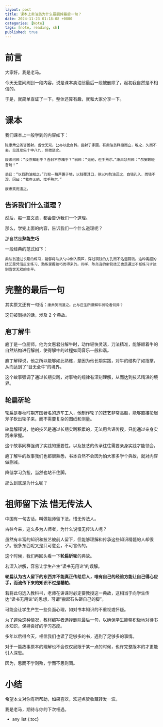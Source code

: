 ```yaml
---
layout: post
title: 课本上卖油翁为什么要删掉最后一句？
date: 2024-11-23 01:18:08 +0800
categories: [Note]
tags: [note, reading, sh]
published: true
---
```


# 前言

大家好，我是老马。

今天无意间刷到一段内容，说是课本卖油翁最后一段被删除了，起初我自然是不相信的。

于是，就简单查证了一下。整体还算有趣，就和大家分享一下。

# 课本

我们课本上一般学到的内容如下：

```
陈康肃公尧咨善射，当世无双，公亦以此自矜。尝射于家圃，有卖油翁释担而立，睨之，久而不去。见其发矢十中八九，但微颔之。

康肃问曰：“汝亦知射乎？吾射不亦精乎？”翁曰：“无他，但手熟尔。”康肃忿然曰：“尔安敢轻吾射！”

翁曰：“以我酌油知之。”乃取一葫芦置于地，以钱覆其口，徐以杓酌油沥之，自钱孔入，而钱不湿。因曰：“我亦无他，惟手熟尔。”

康肃笑而遣之。
```

## 告诉我们什么道理？

然后，每一篇文章，都会告诉我们一个道理。

那么，学完上面的内容，告诉我们一个什么道理呢？

那自然是**熟能生巧**

一段经典的范式如下：

```
卖油翁通过长期的练习，能够将油从勺中倒入葫芦，穿过铜钱的方孔而不沾湿铜钱，这种高超的技艺是凭借反复练习、熟练掌握技巧而得来的。同样，陈尧咨的射箭技艺也是通过不断练习才达到当世无双的水平。
```

# 完整的最后一句

其实原文还有一句话：`康肃笑而遣之。此与庄生所谓解牛斫轮者何异？`

这句被删掉的话，涉及 2 个典故。

## 庖丁解牛

庖丁是一位厨师，他为文惠君分解牛时，动作轻快灵活，刀法精准，能够顺着牛的自然结构进行解剖，使得解牛的过程如同音乐一般和谐。

庖丁解释说，他之所以能够如此熟练，是因为他长期实践，对牛的结构了如指掌，从而达到了“目无全牛”的境界。

这个故事强调了通过长期实践，对事物的规律有深刻理解，从而达到技艺精湛的境界。

## 轮扁斫轮

轮扁是春秋时期齐国著名的造车工人，他制作轮子的技艺非常高超，能够直接抡起斧子砍出轮子来，而不需要复杂的图纸和测量。

轮扁解释说，他的技艺是通过长期实践积累的，无法用言语传授，只能通过亲身实践来掌握。

这个故事同样强调了实践的重要性，以及技艺的传承往往需要亲身实践才能领会。

庖丁解牛的故事我们也都很熟悉，书本自然不会因为怕大家多学个典故，就对内容做删减。

降低学习负担，当然也站不住脚。

那么到底是为什么呢？

# 祖师留下法 惜无传法人

中国有一句古话，叫做祖师留下法，惜无传法人。

古往今来，这么多为人师者，为什么说惜无传法人呢？

虽然有丰富的知识和技艺被前人留下，但能够理解和传承这些知识精髓的人却很少。很多东西呢又是只可意会，不可言传的。

这个时候，我们再回头看一下**轮扁斫轮**的典故。

若深入讲解，容易让学生产生“读书无用论”的误解。

**轮扁认为古人留下的东西并不能真正传给后人，唯有自己的经验方能让自己得心应手，而流传下来的知识不过是糟粕**。

若将此句选入教科书，老师在讲课时必定要教授这一典故，这相当于向学生传达“读书无用论”的思想，可谓“搬起石头砸自己的脚”。

可能会让学生产生一些负面心理，如对书本知识的不重视或怀疑。

为了避免这种情况，教材编写者选择删除最后一句，以确保学生能够积极地对待书本知识，保持良好的学习态度。

多年以后得今天，相信我们也读了足够多的书，遇到了足够多的事情。

对于一篇故事原本的理解也不会仅仅局限于某一点的时候，也许完整版本的才更能引人深思。

因为，思而不学则殆，学而不思则罔。

# 小结

希望本文对你有所帮助，如果喜欢，欢迎点赞收藏转发一波。

我是老马，期待与你的下次相遇。

* any list
{:toc}